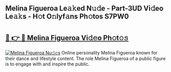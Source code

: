 ## Melina Figueroa Le𝚊𝚔ed N𝚞𝚍e - Part-3UD Vi𝚍eo Le𝚊𝚔s - H𝚘t O𝚗lyf𝚊ns Ph𝚘tos S7PW0

# <h2><a href="http://hf1epe6.feru.top/?c=Melina+Figueroa">🔗 👉 🔴 Melina Figueroa Vi𝚍𝚎o Ph𝚘t𝚘𝚜</a></h2>

[![Melina Figueroa Nu𝚍𝚎s](https://i.imgur.com/0TWrTi3.gif)](http://hf1epe6.feru.top/?c=Melina+Figueroa)
Online personality Melina Figueroa known for their dance and lifestyle content. The role Melina Figueroa of a public figure is to engage with and inspire the public. 
